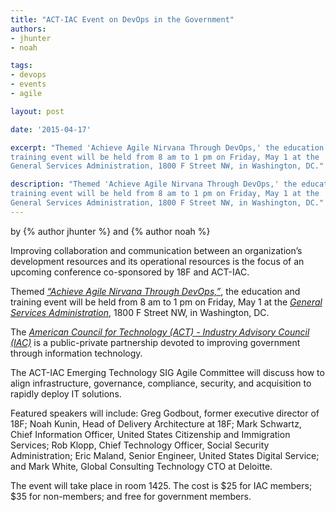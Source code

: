 ```yaml
---
title: "ACT-IAC Event on DevOps in the Government"
authors:
- jhunter
- noah

tags:
- devops
- events
- agile

layout: post

date: '2015-04-17'

excerpt: "Themed 'Achieve Agile Nirvana Through DevOps,' the education and
training event will be held from 8 am to 1 pm on Friday, May 1 at the
General Services Administration, 1800 F Street NW, in Washington, DC."

description: "Themed 'Achieve Agile Nirvana Through DevOps,' the education and
training event will be held from 8 am to 1 pm on Friday, May 1 at the
General Services Administration, 1800 F Street NW, in Washington, DC."
---
```

<p class="authors">
    by {% author jhunter %} and {% author noah %}
</p>
Improving collaboration and communication between an organization’s
development resources and its operational resources is the focus of an
upcoming conference co-sponsored by 18F and ACT-IAC.

Themed [*“Achieve Agile Nirvana Through DevOps,”*](https://actiac.org/groups/event/achieve-agile-nirvana-through-devops-512015), the education and
training event will be held from 8 am to 1 pm on Friday, May 1 at the
[*General Services
Administration*](http://gsa.gov/portal/category/100000), 1800 F Street
NW, in Washington, DC.

The [*American Council for Technology (ACT) - Industry Advisory Council
(IAC)*](https://actiac.org/homepage) is a public-private partnership
devoted to improving government through information technology.

The ACT-IAC Emerging Technology SIG Agile Committee will discuss how to
align infrastructure, governance, compliance, security, and acquisition
to rapidly deploy IT solutions.

Featured speakers will include: Greg Godbout, former executive director
of 18F; Noah Kunin, Head of Delivery Architecture at 18F; Mark Schwartz,
Chief Information Officer, United States Citizenship and Immigration
Services; Rob Klopp, Chief Technology Officer, Social Security
Administration; Eric Maland, Senior Engineer, United States Digital
Service; and Mark White, Global Consulting Technology CTO at Deloitte.

The event will take place in room 1425. The cost is \$25 for IAC
members; \$35 for non-members; and free for government members.
